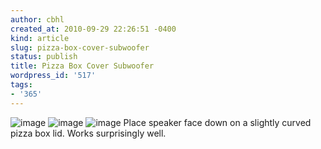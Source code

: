 ```yaml
---
author: cbhl
created_at: 2010-09-29 22:26:51 -0400
kind: article
slug: pizza-box-cover-subwoofer
status: publish
title: Pizza Box Cover Subwoofer
wordpress_id: '517'
tags:
- '365'
---
```


![image](//images.michael-chang.ca/blog/wp-content/uploads/2010/09/wpid-IMG_20100929_222425.jpg)
![image](//images.michael-chang.ca/blog/wp-content/uploads/2010/09/wpid-wp-1285813546344.jpg)
![image](//images.michael-chang.ca/blog/wp-content/uploads/2010/09/wpid-wp-1285813559266.jpg)
Place speaker face down on a slightly curved pizza box lid. Works
surprisingly well.
